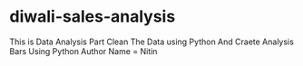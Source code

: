 # diwali-sales-analysis
This is Data Analysis Part 
Clean The Data using Python And Craete Analysis Bars Using Python 
Author Name = Nitin
